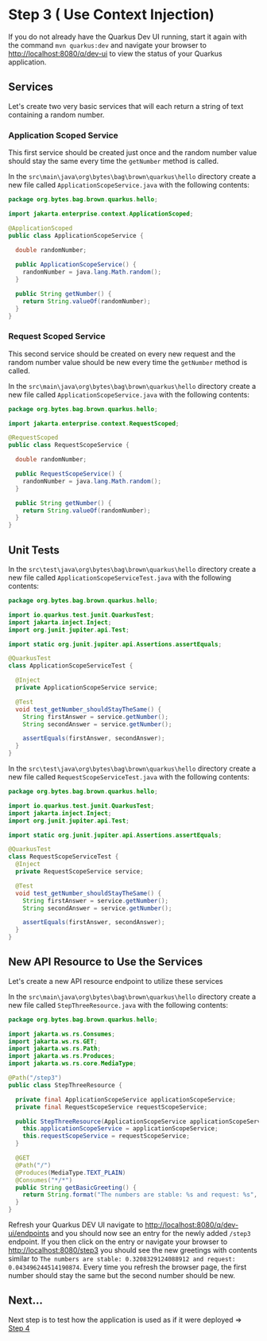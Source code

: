 # Step 3 ( Use Context Injection)

If you do not already have the Quarkus Dev UI running, start it again with the command `mvn quarkus:dev` and navigate your browser to <http://localhost:8080/q/dev-ui> to view the status of your Quarkus application.

## Services

Let's create two very basic services that will each return a string of text containing a random number.

### Application Scoped Service

This first service should be created just once and the random number value should stay the same every time the `getNumber` method is called.

In the `src\main\java\org\bytes\bag\brown\quarkus\hello` directory create a new file called `ApplicationScopeService.java` with the following contents:

```java
package org.bytes.bag.brown.quarkus.hello;

import jakarta.enterprise.context.ApplicationScoped;

@ApplicationScoped
public class ApplicationScopeService {
  
  double randomNumber; 

  public ApplicationScopeService() {
    randomNumber = java.lang.Math.random();
  }

  public String getNumber() {
    return String.valueOf(randomNumber);
  }
}
```

### Request Scoped Service

This second service should be created on every new request and the random number value should be new every time the `getNumber` method is called.

In the `src\main\java\org\bytes\bag\brown\quarkus\hello` directory create a new file called `ApplicationScopeService.java` with the following contents:

```java
package org.bytes.bag.brown.quarkus.hello;

import jakarta.enterprise.context.RequestScoped;

@RequestScoped
public class RequestScopeService {

  double randomNumber;

  public RequestScopeService() {
    randomNumber = java.lang.Math.random();
  }

  public String getNumber() {
    return String.valueOf(randomNumber);
  }
}
```

## Unit Tests

In the `src\test\java\org\bytes\bag\brown\quarkus\hello` directory create a new file called `ApplicationScopeServiceTest.java` with the following contents:

```java
package org.bytes.bag.brown.quarkus.hello;

import io.quarkus.test.junit.QuarkusTest;
import jakarta.inject.Inject;
import org.junit.jupiter.api.Test;

import static org.junit.jupiter.api.Assertions.assertEquals;

@QuarkusTest
class ApplicationScopeServiceTest {

  @Inject
  private ApplicationScopeService service;

  @Test
  void test_getNumber_shouldStayTheSame() {
    String firstAnswer = service.getNumber();
    String secondAnswer = service.getNumber();

    assertEquals(firstAnswer, secondAnswer);
  }
}
```

In the `src\test\java\org\bytes\bag\brown\quarkus\hello` directory create a new file called `RequestScopeServiceTest.java` with the following contents:

```java
package org.bytes.bag.brown.quarkus.hello;

import io.quarkus.test.junit.QuarkusTest;
import jakarta.inject.Inject;
import org.junit.jupiter.api.Test;

import static org.junit.jupiter.api.Assertions.assertEquals;

@QuarkusTest
class RequestScopeServiceTest {
  @Inject
  private RequestScopeService service;

  @Test
  void test_getNumber_shouldStayTheSame() {
    String firstAnswer = service.getNumber();
    String secondAnswer = service.getNumber();

    assertEquals(firstAnswer, secondAnswer);
  }
}
```

## New API Resource to Use the Services

Let's create a new API resource endpoint to utilize these services

In the `src\main\java\org\bytes\bag\brown\quarkus\hello` directory create a new file called `StepThreeResource.java` with the following contents:

```java
package org.bytes.bag.brown.quarkus.hello;

import jakarta.ws.rs.Consumes;
import jakarta.ws.rs.GET;
import jakarta.ws.rs.Path;
import jakarta.ws.rs.Produces;
import jakarta.ws.rs.core.MediaType;

@Path("/step3")
public class StepThreeResource {

  private final ApplicationScopeService applicationScopeService;
  private final RequestScopeService requestScopeService;

  public StepThreeResource(ApplicationScopeService applicationScopeService, RequestScopeService requestScopeService) {
    this.applicationScopeService = applicationScopeService;
    this.requestScopeService = requestScopeService;
  }

  @GET
  @Path("/")
  @Produces(MediaType.TEXT_PLAIN)
  @Consumes("*/*")
  public String getBasicGreeting() {
    return String.format("The numbers are stable: %s and request: %s", applicationScopeService.getNumber(), requestScopeService.getNumber());
  }
}
```

Refresh your Quarkus DEV UI navigate to <http://localhost:8080/q/dev-ui/endpoints> and you should now see an entry for the newly added `/step3` endpoint. If you then click on the entry or navigate your browser to <http://localhost:8080/step3> you should see the new greetings with contents similar to `The numbers are stable: 0.3208329124088912 and request: 0.043496244514190874`. Every time you refresh the browser page, the first number should stay the same but the second number should be new.

## Next...

Next step is to test how the application is used as if it were deployed => [Step 4](README_STEP_4.md)